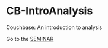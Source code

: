 # CB-IntroAnalysis
Couchbase: An introduction to analysis

Go to the <a href="https://learnsqr.github.io/CB-IntroAnalysis/">SEMINAR</a>
